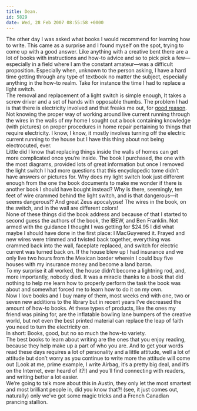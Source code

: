 ```yaml
---
title: Dean.
id: 5829
date: Wed, 28 Feb 2007 08:55:58 +0000
---
```


The other day I was asked what books I would recommend for learning how to write. This came as a surprise and I found myself on the spot, trying to come up with a good answer. Like anything with a creative bent there are a lot of books with instructions and how-to advice and so to pick pick a few—especially in a field where I am the constant amateur—was a difficult proposition. Especially when, unknown to the person asking, I have a hard time getting through any type of textbook no matter the subject, especially anything in the how-to realm. Take for instance the time I had to replace a light switch.  
 The removal and replacement of a light switch is simple enough, It takes a screw driver and a set of hands with opposable thumbs. The problem I had is that there is electricity involved and that freaks me out, for [good reason](http://www.airbagindustries.com/archives/airbag/repair.php). Not knowing the proper way of working around live current running through the wires in the walls of my home I sought out a book containing knowledge (with pictures) on proper procedures in home repair pertaining to things that require electricity. I know, I know, it mostly involves turning off the electric current running to the house but I have this thing about not being electrocuted, ever.  
 Little did I know that replacing things inside the walls of homes can get more complicated once you’re inside. The book I purchased, the one with the most diagrams, provided lots of great information but once I removed the light switch I had more questions that this encyclopedic tome didn’t have answers or pictures for. Why does my light switch look just different enough from the one the book documents to make me wonder if there is another book I should have bought instead? Why is there, seemingly, ten feet of wire crammed behind the light switch, and is that dangerous—it seems dangerous!? And great Zeus apocalypse! The wires in the book, on the switch, and in the wall are different colors!  
 None of these things did the book address and because of that I started to second guess the authors of the book, the <span class="caps">IBEW</span>, and Ben Franklin. Not armed with the guidance I thought I was getting for $24.95 I did what maybe I should have done in the first place: I MacGuyvered it. Frayed and new wires were trimmed and twisted back together, everything was crammed back into the wall, faceplate replaced, and switch for electric current was turned back on. If the house blew up I had insurance and we only live two hours from the Mexican border wherein I could buy five houses with my insurance money and become a land baron.  
 To my surprise it all worked, the house didn’t become a lightning rod, and, more importantly, nobody died. It was a miracle thanks to a book that did nothing to help me learn how to properly perform the task the book was about and somewhat forced me to learn how to do it on my own.  
 Now I love books and I buy many of them, most weeks end with one, two or seven new additions to the library but in recent years I’ve decreased the amount of how-to books. At these types of products, like the ones my friend was pining for, are the inflatable bowling lane bumpers of the creative world, but not even the best printed material can replace the leap of faith you need to turn the electricity on.  
 In short: Books, good, but no so much the how-to variety.  
 The best books to learn about writing are the ones that you enjoy reading, because they help make up a part of who you are. And to get your words read these days requires a lot of personality and a little attitude, well a lot of attitude but don’t worry as you continue to write more the attitude will come out (Look at me, prime example, I write Airbag, it’s a pretty big deal, and it’s on the Internet, ever heard of it?!) and you’ll find connecting with readers, and writing better a lot easier.  
 We’re going to talk more about this in Austin, they only let the most smartest and most brilliant people in, did you know that?! (see, it just comes out, naturally) only we’ve got some magic tricks and a French Canadian prancing stallion.


